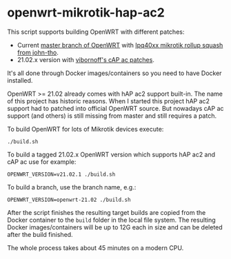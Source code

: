 # openwrt-mikrotik-hap-ac2

This script supports building OpenWRT with different patches:
* Current [master branch of OpenWRT](https://github.com/openwrt/openwrt/tree/master) with
[Ipq40xx mikrotik rollup squash from john-tho](https://github.com/john-tho/openwrt/pull/2).
* 21.02.x version with [vibornoff's cAP ac patches](https://github.com/vibornoff/openwrt/tree/mikrotik-cap-ac-wip).

It's all done through Docker images/containers so you need to
have Docker installed.

OpenWRT >= 21.02 already comes with hAP ac2 support built-in. The name of this project has
historic reasons. When I started this project hAP ac2 support had to patched into official
OpenWRT source. But nowadays cAP ac support (and others) is still missing from master and
still requires a patch.

To build OpenWRT for lots of Mikrotik devices execute:
```
./build.sh
```

To build a tagged 21.02.x OpenWRT version which supports hAP ac2 and cAP ac use for example:
```
OPENWRT_VERSION=v21.02.1 ./build.sh
```

To build a branch, use the branch name, e.g.:
```
OPENWRT_VERSION=openwrt-21.02 ./build.sh
```

After the script finishes the resulting target builds are
copied from the Docker container to the `build` folder in the local
file system. The resulting Docker images/containers will be up to
12G each in size and can be deleted after the build finished.

The whole process takes about 45 minutes on a modern CPU.
